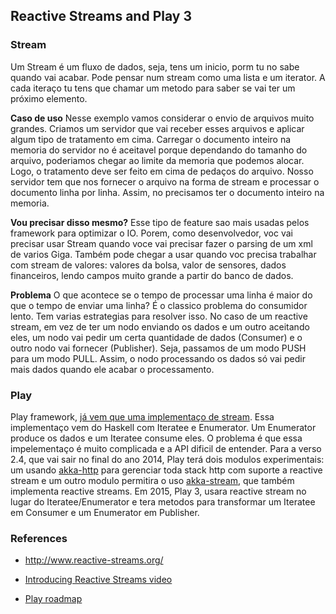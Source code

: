 ## Reactive Streams and Play 3 ##

### Stream ###

Um Stream é um fluxo de dados, seja, tens um inicio, porm tu no sabe quando vai acabar. Pode pensar num stream como uma lista e um iterator. A cada iteraço tu tens que chamar um metodo para saber se vai ter um próximo elemento. 

**Caso de uso** 
Nesse exemplo vamos considerar o envio de arquivos muito grandes. Criamos um servidor que vai receber esses arquivos e aplicar algum tipo de tratamento em cima. Carregar o documento inteiro na memoria do servidor no é aceitavel porque dependando do tamanho do arquivo, poderiamos chegar ao limite da memoria que podemos alocar.  Logo, o tratamento deve ser feito em cima de pedaços do arquivo. Nosso servidor tem que nos fornecer o arquivo na forma de stream e processar o documento linha por linha. Assim, no precisamos ter o documento inteiro na memoria. 

**Vou precisar disso mesmo?**
Esse tipo de feature sao mais usadas pelos framework para optimizar o IO. Porem, como desenvolvedor, voc vai precisar usar Stream quando voce vai precisar fazer o parsing de um xml de varios Giga. Também pode chegar a usar quando voc precisa trabalhar com stream de valores: valores da bolsa, valor de sensores, dados financeiros, lendo campos muito grande a partir do banco de dados. 

**Problema**
O que acontece se o tempo de processar uma linha é maior do que o tempo de enviar uma linha? É o classico problema do consumidor lento. Tem varias estrategias para resolver isso. No caso de um reactive stream, em vez de ter um nodo enviando os dados e um outro aceitando eles, um nodo vai pedir um certa quantidade de dados (Consumer) e o outro nodo vai fornecer (Publisher). Seja, passamos de um modo PUSH para um modo PULL. Assim, o nodo processando os dados só vai pedir mais dados quando ele acabar o processamento.

### Play ###
Play framework, [já vem que uma implementaço de stream][3]. Essa implementaço vem do Haskell com Iteratee e Enumerator. Um Enumerator produce os dados e um Iteratee consume eles. O problema é que essa impelementaço é muito complicada e a API dificil de entender. Para a verso 2.4, que vai sair no final do ano 2014, Play terá dois modulos experimentais: um usando [akka-http][4] para gerenciar toda stack http com suporte a reactive stream e um outro modulo permitira o uso [akka-stream][5], que também implementa reactive streams. Em 2015, Play 3, usara reactive stream no lugar do Iteratee/Enumerator e tera metodos para transformar um Iteratee em Consumer e um Enumerator em Publisher.

### References ###
* http://www.reactive-streams.org/
* [Introducing Reactive Streams video][1]
* [Play roadmap][2]


  [1]: https://www.youtube.com/watch?v=khmVMvlP_QA
  [2]: https://docs.google.com/document/d/11sVi1-REAIDFVHvwBrfRt1uXkBzROHQYgmcZNGJtDnA/pub
  [3]: http://playframework.com/documentation/2.3.x/Iteratees
  [4]: http://doc.akka.io/docs/akka-stream-and-http-experimental/0.4/scala/index-http.html
  [5]: https://typesafe.com/activator/template/akka-stream-scala
